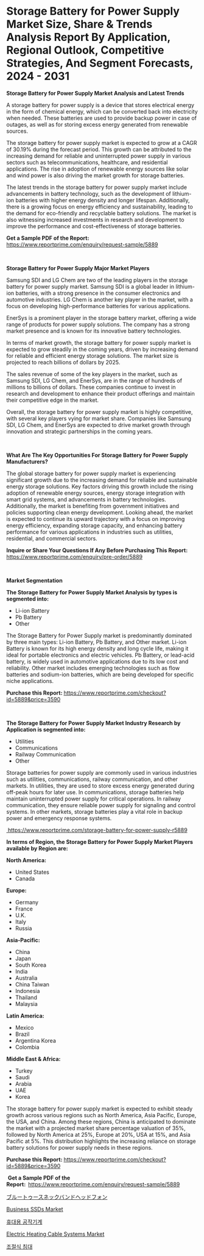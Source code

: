 <p><h1>Storage Battery for Power Supply Market Size, Share & Trends Analysis Report By Application, Regional Outlook, Competitive Strategies, And Segment Forecasts, 2024 - 2031</h1></p><p><strong>Storage Battery for Power Supply Market Analysis and Latest Trends</strong></p>
<p><p>A storage battery for power supply is a device that stores electrical energy in the form of chemical energy, which can be converted back into electricity when needed. These batteries are used to provide backup power in case of outages, as well as for storing excess energy generated from renewable sources.</p><p>The storage battery for power supply market is expected to grow at a CAGR of 30.19% during the forecast period. This growth can be attributed to the increasing demand for reliable and uninterrupted power supply in various sectors such as telecommunications, healthcare, and residential applications. The rise in adoption of renewable energy sources like solar and wind power is also driving the market growth for storage batteries.</p><p>The latest trends in the storage battery for power supply market include advancements in battery technology, such as the development of lithium-ion batteries with higher energy density and longer lifespan. Additionally, there is a growing focus on energy efficiency and sustainability, leading to the demand for eco-friendly and recyclable battery solutions. The market is also witnessing increased investments in research and development to improve the performance and cost-effectiveness of storage batteries.</p></p>
<p><strong>Get a Sample PDF of the Report:&nbsp;</strong> <a href="https://www.reportprime.com/enquiry/request-sample/5889">https://www.reportprime.com/enquiry/request-sample/5889</a></p>
<p>&nbsp;</p>
<p><strong>Storage Battery for Power Supply Major Market Players</strong></p>
<p><p>Samsung SDI and LG Chem are two of the leading players in the storage battery for power supply market. Samsung SDI is a global leader in lithium-ion batteries, with a strong presence in the consumer electronics and automotive industries. LG Chem is another key player in the market, with a focus on developing high-performance batteries for various applications.</p><p>EnerSys is a prominent player in the storage battery market, offering a wide range of products for power supply solutions. The company has a strong market presence and is known for its innovative battery technologies.</p><p>In terms of market growth, the storage battery for power supply market is expected to grow steadily in the coming years, driven by increasing demand for reliable and efficient energy storage solutions. The market size is projected to reach billions of dollars by 2025.</p><p>The sales revenue of some of the key players in the market, such as Samsung SDI, LG Chem, and EnerSys, are in the range of hundreds of millions to billions of dollars. These companies continue to invest in research and development to enhance their product offerings and maintain their competitive edge in the market.</p><p>Overall, the storage battery for power supply market is highly competitive, with several key players vying for market share. Companies like Samsung SDI, LG Chem, and EnerSys are expected to drive market growth through innovation and strategic partnerships in the coming years.</p></p>
<p>&nbsp;</p>
<p><strong>What Are The Key Opportunities For Storage Battery for Power Supply Manufacturers?</strong></p>
<p><p>The global storage battery for power supply market is experiencing significant growth due to the increasing demand for reliable and sustainable energy storage solutions. Key factors driving this growth include the rising adoption of renewable energy sources, energy storage integration with smart grid systems, and advancements in battery technologies. Additionally, the market is benefiting from government initiatives and policies supporting clean energy development. Looking ahead, the market is expected to continue its upward trajectory with a focus on improving energy efficiency, expanding storage capacity, and enhancing battery performance for various applications in industries such as utilities, residential, and commercial sectors.</p></p>
<p><strong>Inquire or Share Your Questions If Any Before Purchasing This Report:</strong> <a href="https://www.reportprime.com/enquiry/pre-order/5889">https://www.reportprime.com/enquiry/pre-order/5889</a></p>
<p>&nbsp;</p>
<p><strong>Market Segmentation</strong></p>
<p><strong>The Storage Battery for Power Supply Market Analysis by types is segmented into:</strong></p>
<p><ul><li>Li-ion Battery</li><li>Pb Battery</li><li>Other</li></ul></p>
<p><p>The Storage Battery for Power Supply market is predominantly dominated by three main types: Li-ion Battery, Pb Battery, and Other market. Li-ion Battery is known for its high energy density and long cycle life, making it ideal for portable electronics and electric vehicles. Pb Battery, or lead-acid battery, is widely used in automotive applications due to its low cost and reliability. Other market includes emerging technologies such as flow batteries and sodium-ion batteries, which are being developed for specific niche applications.</p></p>
<p><strong>Purchase this Report:&nbsp;</strong><a href="https://www.reportprime.com/checkout?id=5889&price=3590">https://www.reportprime.com/checkout?id=5889&price=3590</a></p>
<p>&nbsp;</p>
<p><strong>The Storage Battery for Power Supply Market Industry Research by Application is segmented into:</strong></p>
<p><ul><li>Utilities</li><li>Communications</li><li>Railway Communication</li><li>Other</li></ul></p>
<p><p>Storage batteries for power supply are commonly used in various industries such as utilities, communications, railway communication, and other markets. In utilities, they are used to store excess energy generated during off-peak hours for later use. In communications, storage batteries help maintain uninterrupted power supply for critical operations. In railway communication, they ensure reliable power supply for signaling and control systems. In other markets, storage batteries play a vital role in backup power and emergency response systems.</p></p>
<p><a href="https://www.reportprime.com/storage-battery-for-power-supply-r5889">&nbsp;https://www.reportprime.com/storage-battery-for-power-supply-r5889</a></p>
<p><strong>In terms of Region, the Storage Battery for Power Supply Market Players available by Region are:</strong></p>
<p>
    <p> <strong> North America: </strong>
        <ul>
            <li>United States</li>
            <li>Canada</li>
        </ul>
        </p> 
    <p> <strong> Europe: </strong>
        <ul>
            <li>Germany</li>
            <li>France</li>
            <li>U.K.</li>
            <li>Italy</li>
            <li>Russia</li>
        </ul>
        </p> 
    <p> <strong> Asia-Pacific: </strong>
        <ul>
            <li>China</li>
            <li>Japan</li>
            <li>South Korea</li>
            <li>India</li>
            <li>Australia</li>
            <li>China Taiwan</li>
            <li>Indonesia</li>
            <li>Thailand</li>
            <li>Malaysia</li>
        </ul>
        </p> 
    <p> <strong> Latin America: </strong>
        <ul>
            <li>Mexico</li>
            <li>Brazil</li>
            <li>Argentina Korea</li>
            <li>Colombia</li>
        </ul>
        </p> 
    <p> <strong> Middle East & Africa: </strong>
        <ul>
            <li>Turkey</li>
            <li>Saudi</li>
            <li>Arabia</li>
            <li>UAE</li>
            <li>Korea</li>
        </ul>
    </p>
    </p>
<p><p>The storage battery for power supply market is expected to exhibit steady growth across various regions such as North America, Asia Pacific, Europe, the USA, and China. Among these regions, China is anticipated to dominate the market with a projected market share percentage valuation of 35%, followed by North America at 25%, Europe at 20%, USA at 15%, and Asia Pacific at 5%. This distribution highlights the increasing reliance on storage battery solutions for power supply needs in these regions.</p></p>
<p><strong>Purchase this Report: </strong><a href="https://www.reportprime.com/checkout?id=5889&price=3590">https://www.reportprime.com/checkout?id=5889&price=3590</a></p>
<p>&nbsp;<strong>Get a Sample PDF of the Report:&nbsp;&nbsp;</strong><a href="https://www.reportprime.com/enquiry/request-sample/5889">https://www.reportprime.com/enquiry/request-sample/5889</a></p>
<p><strong></strong></p>
<p><p><a href="https://github.com/mm14022023/Market-Research-Report-List-1/blob/main/974318874578.md">ブルートゥースネックバンドヘッドフォン</a></p><p><a href="https://www.linkedin.com/pulse/business-ssds-market-size-reveals-best-marketing-channels-global-65vkf">Business SSDs Market</a></p><p><a href="https://medium.com/@jomosley1999/%ED%9C%B4%EB%8C%80%EC%9A%A9-%EA%B8%B0%EA%B3%84-%EB%8F%84%EA%B5%AC-%EC%8B%9C%EC%9E%A5-%EC%8B%9C%EC%9E%A5-cagr-%EC%8B%9C%EC%9E%A5-%EB%8F%99%ED%96%A5-%EB%B0%8F-%EC%84%B1%EC%9E%A5-%EC%A0%84%EB%9E%B5%EC%97%90-%EB%8C%80%ED%95%9C-%ED%86%B5%EC%B0%B0%EB%A0%A5-3339b98fcc8f">휴대용 공작기계</a></p><p><a href="https://github.com/DeonteStanton2023/Market-Research-Report-List-1/blob/main/electric-heating-cable-systems-market.md">Electric Heating Cable Systems Market</a></p><p><a href="https://github.com/CliftonFisher9067/Market-Research-Report-List-1/blob/main/187004171073.md">조절식 침대</a></p></p>